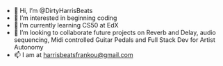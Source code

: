 - 👋 Hi, I’m @DirtyHarrisBeats
- 👀 I’m interested in beginning coding
- 🌱 I’m currently learning CS50 at EdX
- 💞️ I’m looking to collaborate future projects on Reverb and Delay, audio sequencing, Midi controlled Guitar Pedals and Full Stack Dev for Artist Autonomy
- 📫 I am at harrisbeatsfrankou@gmail.com
<!---
DirtyHarrisBeats/DirtyHarrisBeats is a ✨ special ✨ repository because its `README.md` (this file) appears on your GitHub profile.
You can click the Preview link to take a look at your changes.
--->
